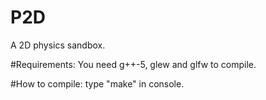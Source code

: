 # P2D
A 2D physics sandbox.

#Requirements: 
You need g++-5, glew and glfw to compile.

#How to compile:
type "make" in console.